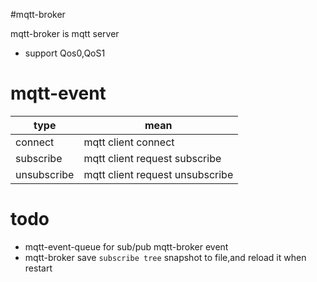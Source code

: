 #mqtt-broker

mqtt-broker is mqtt server
* support Qos0,QoS1


 
 
 # mqtt-event
 |type|mean|
 |----|----|
 |connect| mqtt client connect|
 |subscribe| mqtt client request subscribe|
 |unsubscribe|mqtt client request unsubscribe|
 
 
 
# todo
* mqtt-event-queue for sub/pub mqtt-broker event
* mqtt-broker save `subscribe tree` snapshot to file,and reload it when restart
  
